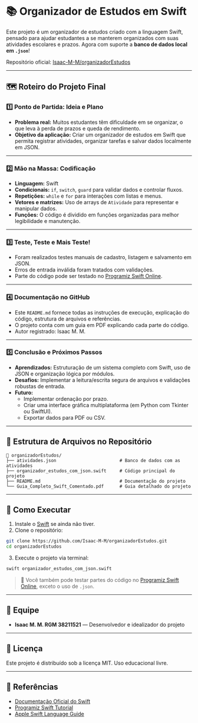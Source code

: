 
# 📚 Organizador de Estudos em Swift

Este projeto é um organizador de estudos criado com a linguagem Swift, pensado para ajudar estudantes a se manterem organizados com suas atividades escolares e prazos. Agora com suporte a **banco de dados local em `.json`**!

Repositório oficial: [Isaac-M-M/organizadorEstudos](https://github.com/Isaac-M-M/organizadorEstudos)

---

## 🗺️ Roteiro do Projeto Final

### 1️⃣ Ponto de Partida: Ideia e Plano

- **Problema real:** Muitos estudantes têm dificuldade em se organizar, o que leva à perda de prazos e queda de rendimento.
- **Objetivo da aplicação:** Criar um organizador de estudos em Swift que permita registrar atividades, organizar tarefas e salvar dados localmente em JSON.

---

### 2️⃣ Mão na Massa: Codificação

- **Linguagem:** Swift
- **Condicionais:** `if`, `switch`, `guard` para validar dados e controlar fluxos.
- **Repetições:** `while` e `for` para interações com listas e menus.
- **Vetores e matrizes:** Uso de arrays de `Atividade` para representar e manipular dados.
- **Funções:** O código é dividido em funções organizadas para melhor legibilidade e manutenção.

---

### 3️⃣ Teste, Teste e Mais Teste!

- Foram realizados testes manuais de cadastro, listagem e salvamento em JSON.
- Erros de entrada inválida foram tratados com validações.
- Parte do código pode ser testado no [Programiz Swift Online](https://www.programiz.com/swift-programming/online-compiler).

---

### 4️⃣ Documentação no GitHub

- Este `README.md` fornece todas as instruções de execução, explicação do código, estrutura de arquivos e referências.
- O projeto conta com um guia em PDF explicando cada parte do código.
- Autor registrado: Isaac M. M.

---

### 5️⃣ Conclusão e Próximos Passos

- **Aprendizados:** Estruturação de um sistema completo com Swift, uso de JSON e organização lógica por módulos.
- **Desafios:** Implementar a leitura/escrita segura de arquivos e validações robustas de entrada.
- **Futuro:** 
  - Implementar ordenação por prazo.
  - Criar uma interface gráfica multiplataforma (em Python com Tkinter ou SwiftUI).
  - Exportar dados para PDF ou CSV.

---

## 🧾 Estrutura de Arquivos no Repositório

```
📁 organizadorEstudos/
├── atividades.json                        # Banco de dados com as atividades
├── organizador_estudos_com_json.swift     # Código principal do projeto
├── README.md                              # Documentação do projeto
└── Guia_Completo_Swift_Comentado.pdf      # Guia detalhado do projeto
```

---

## 🧪 Como Executar

1. Instale o [Swift](https://swift.org/download/) se ainda não tiver.
2. Clone o repositório:

```bash
git clone https://github.com/Isaac-M-M/organizadorEstudos.git
cd organizadorEstudos
```

3. Execute o projeto via terminal:

```bash
swift organizador_estudos_com_json.swift
```

> 🧪 Você também pode testar partes do código no [Programiz Swift Online](https://www.programiz.com/swift-programming/online-compiler), exceto o uso de `.json`.

---

## 👥 Equipe

- **Isaac M. M. RGM 38211521** — Desenvolvedor e idealizador do projeto

---

## 📄 Licença

Este projeto é distribuído sob a licença MIT. Uso educacional livre.

---

## 🔎 Referências

- [Documentação Oficial do Swift](https://swift.org/documentation/)
- [Programiz Swift Tutorial](https://www.programiz.com/swift-programming)
- [Apple Swift Language Guide](https://developer.apple.com/documentation/swift)

